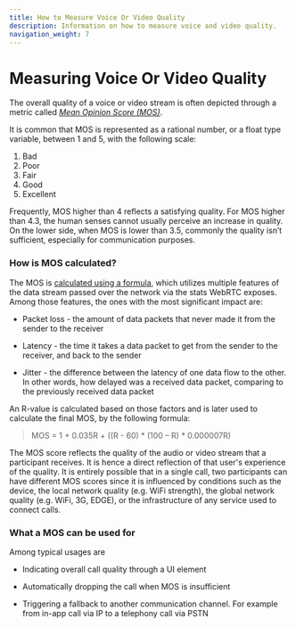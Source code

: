 ```yaml
---
title: How to Measure Voice Or Video Quality
description: Information on how to measure voice and video quality.
navigation_weight: 7
---
```


# Measuring Voice Or Video Quality

The overall quality of a voice or video stream is often depicted through a metric called [*Mean Opinion Score (MOS)*](https://en.wikipedia.org/wiki/Mean_opinion_score).

It is common that MOS is represented as a rational number, or a float type variable, between 1 and 5, with the following scale:

1. Bad
2. Poor
3. Fair
4. Good
5. Excellent

Frequently, MOS higher than 4 reflects a satisfying quality. For MOS higher than 4.3, the human senses cannot usually perceive an increase in quality. On the lower side, when MOS is lower than 3.5, commonly the quality isn’t sufficient, especially for communication purposes.


### How is MOS calculated?

The MOS is [calculated using a formula](https://docs.telcobridges.com/tbwiki/MOS), which utilizes multiple features of the data stream passed over the network via the stats WebRTC exposes. Among those features, the ones with the most significant impact are:

* Packet loss - the amount of data packets that never made it from the sender to the receiver

* Latency - the time it takes a data packet to get from the sender to the receiver, and back to the sender

* Jitter - the difference between the latency of one data flow to the other. In other words, how delayed was a received data packet, comparing to the previously received data packet


An R-value is calculated based on those factors and is later used to calculate the final MOS, by the following formula:  
> MOS = 1 + 0.035R + ((R - 60) * (100 – R) * 0.000007R)

The MOS score reflects the quality of the audio or video stream that a participant receives. It is hence a direct reflection of that user's experience of the quality. It is entirely possible that in a single call, two participants can have different MOS scores since it is influenced by conditions such as the device, the local network quality (e.g. WiFi strength), the global network quality (e.g. WiFi, 3G, EDGE), or the infrastructure of any service used to connect calls.


### What a MOS can be used for

Among typical usages are

* Indicating overall call quality through a UI element

* Automatically dropping the call when MOS is insufficient

* Triggering a fallback to another communication channel. For example from in-app call via IP to a telephony call via PSTN
